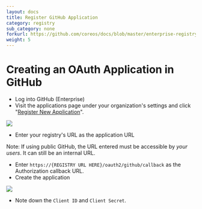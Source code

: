 ```yaml
---
layout: docs
title: Register GitHub Application
category: registry
sub_category: none
forkurl: https://github.com/coreos/docs/blob/master/enterprise-registry/github-app/index.md
weight: 5
---
```


# Creating an OAuth Application in GitHub

- Log into GitHub (Enterprise)
- Visit the applications page under your organization's settings and click "<a href="https://github.com/settings/applications/new">Register New Application</a>".

<img src="{{site.url}}/docs/enterprise-registry/github-app/register-app.png" class="image-center"/>

- Enter your registry's URL as the application URL

Note: If using public GitHub, the URL entered must be accessible by *your users*. It can still be an internal URL.

- Enter `https://{REGISTRY URL HERE}/oauth2/github/callback` as the Authorization callback URL.
- Create the application

<img src="{{site.url}}/docs/enterprise-registry/github-app/view-app.png" class="image-center"/>

- Note down the `Client ID` and `Client Secret`.
